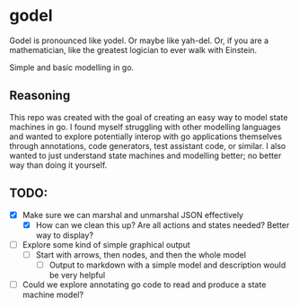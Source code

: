 # godel
Godel is pronounced like yodel. Or maybe like yah-del. Or, if you are a mathematician, like the greatest logician to 
ever walk with Einstein.

Simple and basic modelling in go. 

## Reasoning
This repo was created with the goal of creating an easy way to model state machines in go. I found myself struggling
with other modelling languages and wanted to explore potentially interop with go applications themselves through annotations,
code generators, test assistant code, or similar. I also wanted to just understand state machines and modelling better; no better way
than doing it yourself. 


## TODO: 
- [x] Make sure we can marshal and unmarshal JSON effectively
  - [x] How can we clean this up? Are all actions and states needed? Better way to display?
- [ ] Explore some kind of simple graphical output
  - [ ] Start with arrows, then nodes, and then the whole model
    - [ ] Output to markdown with a simple model and description would be very helpful
- [ ] Could we explore annotating go code to read and produce a state machine model?